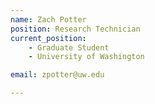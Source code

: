 ```yaml
---
name: Zach Potter
position: Research Technician
current_position:
    - Graduate Student
    - University of Washington

email: zpotter@uw.edu

---
```

